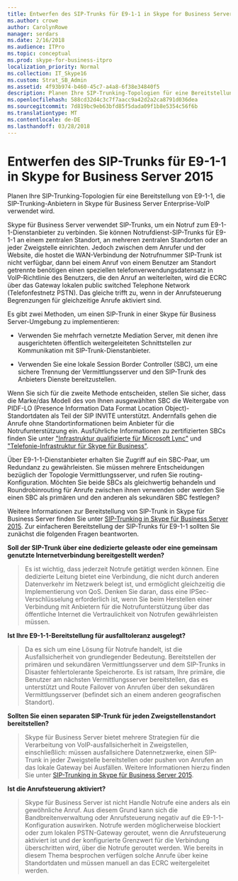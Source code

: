 ```yaml
---
title: Entwerfen des SIP-Trunks für E9-1-1 in Skype for Business Server 2015
ms.author: crowe
author: CarolynRowe
manager: serdars
ms.date: 2/16/2018
ms.audience: ITPro
ms.topic: conceptual
ms.prod: skype-for-business-itpro
localization_priority: Normal
ms.collection: IT_Skype16
ms.custom: Strat_SB_Admin
ms.assetid: 4f93b974-b460-45c7-a4a8-6f38e34840f5
description: Planen Ihre SIP-Trunking-Topologien für eine Bereitstellung von E9-1-1, die SIP-Trunking-Anbietern in Skype für Business Server Enterprise-VoIP verwendet wird.
ms.openlocfilehash: 588cd32d4c3c7f7aacc9a42d2a2ca8791d036dea
ms.sourcegitcommit: 7d819bc9eb63bfd85f5dada09f1b8e5354c56f6b
ms.translationtype: MT
ms.contentlocale: de-DE
ms.lasthandoff: 03/28/2018
---
```

# <a name="design-the-sip-trunk-for-e9-1-1-in-skype-for-business-server-2015"></a>Entwerfen des SIP-Trunks für E9-1-1 in Skype for Business Server 2015
 
Planen Ihre SIP-Trunking-Topologien für eine Bereitstellung von E9-1-1, die SIP-Trunking-Anbietern in Skype für Business Server Enterprise-VoIP verwendet wird.
  
Skype für Business Server verwendet SIP-Trunks, um ein Notruf zum E9-1-1-Dienstanbieter zu verbinden. Sie können Notrufdienst-SIP-Trunks für E9-1-1 an einem zentralen Standort, an mehreren zentralen Standorten oder an jeder Zweigstelle einrichten. Jedoch zwischen dem Anrufer und der Website, die hostet die WAN-Verbindung der Notrufnummer SIP-Trunk ist nicht verfügbar, dann bei einem Anruf von einem Benutzer am Standort getrennte benötigen einen speziellen telefonverwendungsdatensatz in VoIP-Richtlinie des Benutzers, die den Anruf an weiterleiten, wird die ECRC über das Gateway lokalen public switched Telephone Network (Telefonfestnetz PSTN). Das gleiche trifft zu, wenn in der Anrufsteuerung Begrenzungen für gleichzeitige Anrufe aktiviert sind.
  
Es gibt zwei Methoden, um einen SIP-Trunk in einer Skype für Business Server-Umgebung zu implementieren:
  
- Verwenden Sie mehrfach vernetzte Mediation Server, mit denen ihre ausgerichteten öffentlich weitergeleiteten Schnittstellen zur Kommunikation mit SIP-Trunk-Dienstanbieter.
    
- Verwenden Sie eine lokale Session Border Controller (SBC), um eine sichere Trennung der Vermittlungsserver und den SIP-Trunk des Anbieters Dienste bereitzustellen.
    
Wenn Sie sich für die zweite Methode entscheiden, stellen Sie sicher, dass die Marke/das Modell des von Ihnen ausgewählten SBC die Weitergabe von PIDF-LO (Presence Information Data Format Location Object)-Standortdaten als Teil der SIP INVITE unterstützt. Andernfalls gehen die Anrufe ohne Standortinformationen beim Anbieter für die Notrufunterstützung ein. Ausführliche Informationen zu zertifizierten SBCs finden Sie unter ["Infrastruktur qualifizierte für Microsoft Lync"](https://go.microsoft.com/fwlink/p/?LinkId=248425) und ["Telefonie-Infrastruktur für Skype für Business"](https://technet.microsoft.com/en-us/office/dn947483).
  
Über E9-1-1-Dienstanbieter erhalten Sie Zugriff auf ein SBC-Paar, um Redundanz zu gewährleisten. Sie müssen mehrere Entscheidungen bezüglich der Topologie Vermittlungsserver, und rufen Sie routing-Konfiguration. Möchten Sie beide SBCs als gleichwertig behandeln und Roundrobinrouting für Anrufe zwischen ihnen verwenden oder werden Sie einen SBC als primären und den anderen als sekundären SBC festlegen?
  
Weitere Informationen zur Bereitstellung von SIP-Trunk in Skype für Business Server finden Sie unter [SIP-Trunking in Skype für Business Server 2015](sip-trunking.md). Zur einfacheren Bereitstellung der SIP-Trunks für E9-1-1 sollten Sie zunächst die folgenden Fragen beantworten.
  
 **Soll der SIP-Trunk über eine dedizierte geleaste oder eine gemeinsam genutzte Internetverbindung bereitgestellt werden?**
  
> Es ist wichtig, dass jederzeit Notrufe getätigt werden können. Eine dedizierte Leitung bietet eine Verbindung, die nicht durch anderen Datenverkehr im Netzwerk belegt ist, und ermöglicht gleichzeitig die Implementierung von QoS. Denken Sie daran, dass eine IPSec-Verschlüsselung erforderlich ist, wenn Sie beim Herstellen einer Verbindung mit Anbietern für die Notrufunterstützung über das öffentliche Internet die Vertraulichkeit von Notrufen gewährleisten müssen. 
    
 **Ist Ihre E9-1-1-Bereitstellung für ausfalltoleranz ausgelegt?**
  
> Da es sich um eine Lösung für Notrufe handelt, ist die Ausfallsicherheit von grundlegender Bedeutung. Bereitstellen der primären und sekundären Vermittlungsserver und dem SIP-Trunks in Disaster fehlertolerante Speicherorte. Es ist ratsam, Ihre primäre, die Benutzer am nächsten Vermittlungsserver bereitstellen, das es unterstützt und Route Failover von Anrufen über den sekundären Vermittlungsserver (befindet sich an einem anderen geografischen Standort). 
    
 **Sollten Sie einen separaten SIP-Trunk für jeden Zweigstellenstandort bereitstellen?**
  
> Skype für Business Server bietet mehrere Strategien für die Verarbeitung von VoIP-ausfallsicherheit in Zweigstellen, einschließlich: müssen ausfallsichere Datennetzwerke, einen SIP-Trunk in jeder Zweigstelle bereitstellen oder pushen von Anrufen an das lokale Gateway bei Ausfällen. Weitere Informationen hierzu finden Sie unter [SIP-Trunking in Skype für Business Server 2015](sip-trunking.md).
    
 **Ist die Anrufsteuerung aktiviert?**
  
> Skype für Business Server ist nicht Handle Notrufe eine anders als ein gewöhnliche Anruf. Aus diesem Grund kann sich die Bandbreitenverwaltung oder Anrufsteuerung negativ auf die E9-1-1-Konfiguration auswirken. Notrufe werden möglicherweise blockiert oder zum lokalen PSTN-Gateway geroutet, wenn die Anrufsteuerung aktiviert ist und der konfigurierte Grenzwert für die Verbindung überschritten wird, über die Notrufe geroutet werden. Wie bereits in diesem Thema besprochen verfügen solche Anrufe über keine Standortdaten und müssen manuell an das ECRC weitergeleitet werden.
    

